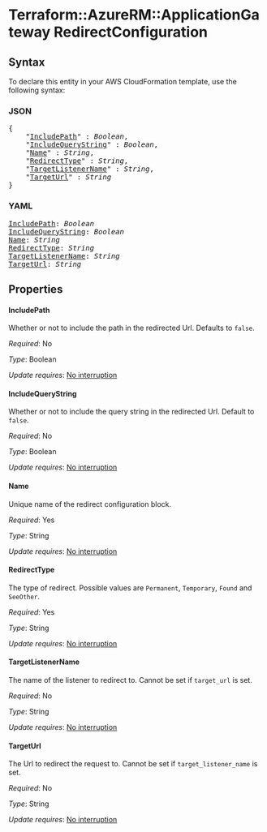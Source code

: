 # Terraform::AzureRM::ApplicationGateway RedirectConfiguration

## Syntax

To declare this entity in your AWS CloudFormation template, use the following syntax:

### JSON

<pre>
{
    "<a href="#includepath" title="IncludePath">IncludePath</a>" : <i>Boolean</i>,
    "<a href="#includequerystring" title="IncludeQueryString">IncludeQueryString</a>" : <i>Boolean</i>,
    "<a href="#name" title="Name">Name</a>" : <i>String</i>,
    "<a href="#redirecttype" title="RedirectType">RedirectType</a>" : <i>String</i>,
    "<a href="#targetlistenername" title="TargetListenerName">TargetListenerName</a>" : <i>String</i>,
    "<a href="#targeturl" title="TargetUrl">TargetUrl</a>" : <i>String</i>
}
</pre>

### YAML

<pre>
<a href="#includepath" title="IncludePath">IncludePath</a>: <i>Boolean</i>
<a href="#includequerystring" title="IncludeQueryString">IncludeQueryString</a>: <i>Boolean</i>
<a href="#name" title="Name">Name</a>: <i>String</i>
<a href="#redirecttype" title="RedirectType">RedirectType</a>: <i>String</i>
<a href="#targetlistenername" title="TargetListenerName">TargetListenerName</a>: <i>String</i>
<a href="#targeturl" title="TargetUrl">TargetUrl</a>: <i>String</i>
</pre>

## Properties

#### IncludePath

Whether or not to include the path in the redirected Url. Defaults to `false`.

_Required_: No

_Type_: Boolean

_Update requires_: [No interruption](https://docs.aws.amazon.com/AWSCloudFormation/latest/UserGuide/using-cfn-updating-stacks-update-behaviors.html#update-no-interrupt)

#### IncludeQueryString

Whether or not to include the query string in the redirected Url. Default to `false`.

_Required_: No

_Type_: Boolean

_Update requires_: [No interruption](https://docs.aws.amazon.com/AWSCloudFormation/latest/UserGuide/using-cfn-updating-stacks-update-behaviors.html#update-no-interrupt)

#### Name

Unique name of the redirect configuration block.

_Required_: Yes

_Type_: String

_Update requires_: [No interruption](https://docs.aws.amazon.com/AWSCloudFormation/latest/UserGuide/using-cfn-updating-stacks-update-behaviors.html#update-no-interrupt)

#### RedirectType

The type of redirect. Possible values are `Permanent`, `Temporary`, `Found` and `SeeOther`.

_Required_: Yes

_Type_: String

_Update requires_: [No interruption](https://docs.aws.amazon.com/AWSCloudFormation/latest/UserGuide/using-cfn-updating-stacks-update-behaviors.html#update-no-interrupt)

#### TargetListenerName

The name of the listener to redirect to. Cannot be set if `target_url` is set.

_Required_: No

_Type_: String

_Update requires_: [No interruption](https://docs.aws.amazon.com/AWSCloudFormation/latest/UserGuide/using-cfn-updating-stacks-update-behaviors.html#update-no-interrupt)

#### TargetUrl

The Url to redirect the request to. Cannot be set if `target_listener_name` is set.

_Required_: No

_Type_: String

_Update requires_: [No interruption](https://docs.aws.amazon.com/AWSCloudFormation/latest/UserGuide/using-cfn-updating-stacks-update-behaviors.html#update-no-interrupt)

